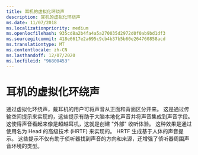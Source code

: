 ```yaml
---
title: 耳机的虚拟化环绕声
description: 耳机的虚拟化环绕声
ms.date: 11/07/2018
ms.localizationpriority: medium
ms.openlocfilehash: 935cd8a2b4fa4a5a270035d2972d0f0ab9bd1df3
ms.sourcegitcommit: 418e6617e2a695c9cb4b37b5b60e264760858acd
ms.translationtype: MT
ms.contentlocale: zh-CN
ms.lasthandoff: 12/07/2020
ms.locfileid: "96800453"
---
```

# <a name="virtualized-surround-sound-over-headphones"></a>耳机的虚拟化环绕声


通过虚拟化环绕声，戴耳机的用户可将声音从正面和背面区分开来。 这是通过传输空间提示来实现的，这些提示有助于大脑本地化声音并将声音集成到声音字段。 这使得声音看起来像是超越耳机，这就是创建 "外部" 收听体验。 这种效果是通过使用名为 Head 的高级技术 (HRTF) 来实现的。 HRTF 生成基于人体的声音提示。 这些提示不仅有助于侦听器找到声音的方向和来源，还增强了侦听器周围声音环境的类型。

 

 




